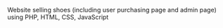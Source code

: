 Website selling shoes (including user purchasing page and admin page) using PHP, HTML, CSS, JavaScript
